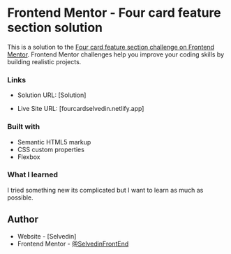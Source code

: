 # Frontend Mentor - Four card feature section solution

This is a solution to the [Four card feature section challenge on Frontend Mentor](https://www.frontendmentor.io/challenges/four-card-feature-section-weK1eFYK). Frontend Mentor challenges help you improve your coding skills by building realistic projects. 

### Links

- Solution URL: [Solution]

- Live Site URL: [fourcardselvedin.netlify.app]

### Built with

- Semantic HTML5 markup
- CSS custom properties
- Flexbox

### What I learned

I tried something new its complicated but I want to learn as much as possible.

## Author

- Website - [Selvedin]
- Frontend Mentor - [@SelvedinFrontEnd](https://www.frontendmentor.io/profile/SelvedinFrontEnd)
